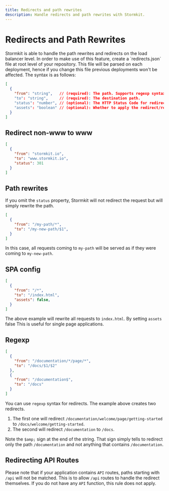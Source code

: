 ```yaml
---
title: Redirects and path rewrites
description: Handle redirects and path rewrites with Stormkit.
---
```


# Redirects and Path Rewrites

<section>
Stormkit is able to handle the path rewrites and redirects on the load balancer level. In order to make use of this feature, create a `redirects.json` file at root level of your repository. This file will be parsed on each deployment, hence if you change this file previous deployments won't be affected. The syntax is as follows:

```json
[
  {
    "from": "string",   // (required): The path. Supports regexp syntax.
    "to": "string",     // (required): The destination path.
    "status": "number", // (optional): The HTTP Status Code for redirect. Default is empty.
    "assets": "boolean" // (optional): Whether to apply the redirect/rewrite to any static file that is not an html file. Default is false.
  }
]
```

</section>

## Redirect non-www to www

<section>

```json
[
  {
    "from": "stormkit.io",
    "to": "www.stormkit.io", 
    "status": 301
  }
]
```

</section>

## Path rewrites

<section>

If you omit the `status` property, Stormkit will not redirect the request but will simply rewrite the path.

```json
[
  {
    "from": "/my-path/*",
    "to": "/my-new-path/$1", 
  }
]
```

In this case, all requests coming to `my-path` will be served as if they were coming to `my-new-path`.

</section>

## SPA config

<section>

```json
[
  {
    "from": "/*",
    "to": "/index.html", 
    "assets": false,
  }
]
```

The above example will rewrite all requests to `index.html`. By setting `assets` false This is useful for single page applications.

</section>

## Regexp

<section>

```json
[
  {
    "from": "/documentation/*/page/*",
    "to": "/docs/$1/$2"
  },
  {
    "from": "/documentation$",
    "to": "/docs"
  }
]
```

You can use `regexp` syntax for redirects. The example above creates two redirects.

1. The first one will redirect `/documentation/welcome/page/getting-started` to `/docs/welcome/getting-started`.
2. The second will redirect `/documentation` to `/docs`. 

Note the `$amp;` sign at the end of the string. That sign simply tells to redirect only the path `/documentation` and not anything that contains `/documentation`. 

</section>

## Redirecting API Routes

<section>

Please note that if your application contains `API` routes, paths starting with `/api` will not be matched. This is to allow `/api` routes to handle the redirect
themselves. If you do not have any `API` function, this rule does not apply.

</section>